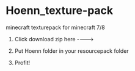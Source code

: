 Hoenn_texture-pack
==================

minecraft texturepack for minecraft 7/8

1. Click download zip here ---->

2. Put Hoenn folder in your resourcepack folder

3. Profit!
